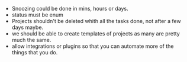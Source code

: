 - Snoozing could be done in mins, hours or days.
- status must be enum
- Projects shouldn't be deleted whith all the tasks done, not after a few days maybe.
- we should be able to create templates of projects as many are pretty much the same.
- allow integrations or plugins so that you can automate more of the things that you do.
